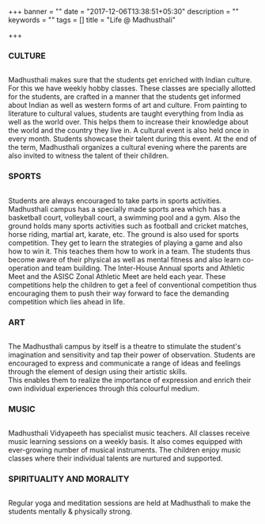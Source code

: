 +++
banner = ""
date = "2017-12-06T13:38:51+05:30"
description = ""
keywords = ""
tags = []
title = "Life @ Madhusthali"

+++
### CULTURE

<img class="" alt="" src="/images/lifeatmadhusthali1.jpg" />

Madhusthali makes sure that the students get enriched with Indian culture. For this we have weekly hobby classes. These classes are specially allotted for the students, are crafted in a manner that the students get informed about Indian as well as western forms of art and culture. From painting to literature to cultural values, students are taught everything from India as well as the world over. This helps them to increase their knowledge about the world and the country they live in. A cultural event is also held once in every month. Students showcase their talent during this event. At the end of the term, Madhusthali organizes a cultural evening where the parents are also invited to witness the talent of their children.

### SPORTS

<img class="" alt="" src="/images/lifeatmadhusthali2.jpg" />

Students are always encouraged to take parts in sports activities. Madhusthali campus has a specially made sports area which has a basketball court, volleyball court, a swimming pool and a gym. Also the ground holds many sports activities such as football and cricket matches, horse riding, martial art, karate, etc. The ground is also used for sports competition. They get to learn the strategies of playing a game and also how to win it. This teaches them how to work in a team. The students thus become aware of their physical as well as mental fitness and also learn co-operation and team building. The Inter-House Annual sports and Athletic Meet and the ASISC Zonal Athletic Meet are held each year. These competitions help the children to get a feel of conventional competition thus encouraging them to push their way forward to face the demanding competition which lies ahead in life.

### ART

<img class="" alt="" src="/images/lifeatmadhusthali3.jpg" />

The Madhusthali campus by itself is a theatre to stimulate the student's imagination and sensitivity and tap their power of observation. Students are encouraged to express and communicate a range of ideas and feelings through the element of design using their artistic skills. <br>
This enables them to realize the importance of expression and enrich their own individual experiences through this colourful medium.

### MUSIC

<img class="" alt="" src="/images/lifeatmadhusthali4.jpg" />

Madhusthali Vidyapeeth has specialist music teachers. All classes receive music learning sessions on a weekly basis. It also comes equipped with ever-growing number of musical instruments. The children enjoy music classes where their individual talents are nurtured and supported.

### SPIRITUALITY AND MORALITY

<img class="" alt="" src="/images/lifeatmadhusthali5.jpg" />

Regular yoga and meditation sessions are held at Madhusthali to make the students mentally & physically strong.
